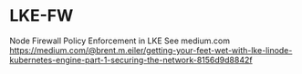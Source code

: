 # LKE-FW
Node Firewall Policy Enforcement in LKE
See medium.com
https://medium.com/@brent.m.eiler/getting-your-feet-wet-with-lke-linode-kubernetes-engine-part-1-securing-the-network-8156d9d8842f

